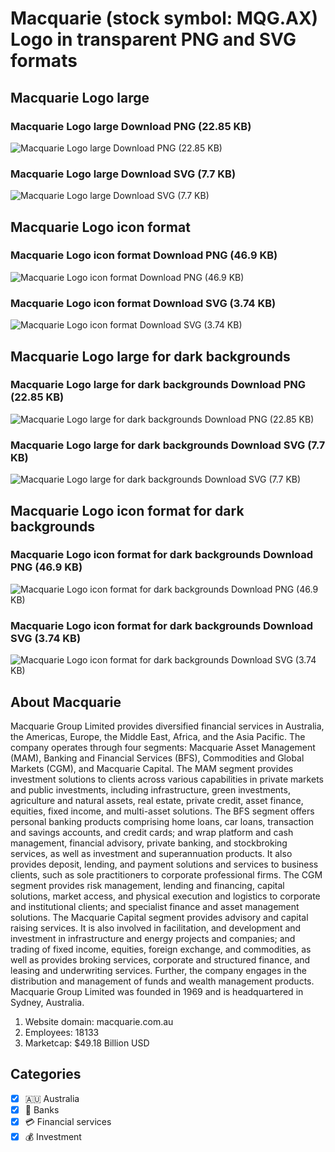 # Macquarie (stock symbol: MQG.AX) Logo in transparent PNG and SVG formats

## Macquarie Logo large

### Macquarie Logo large Download PNG (22.85 KB)

![Macquarie Logo large Download PNG (22.85 KB)](/img/orig/MQG.AX_BIG-51ae36c9.png)

### Macquarie Logo large Download SVG (7.7 KB)

![Macquarie Logo large Download SVG (7.7 KB)](/img/orig/MQG.AX_BIG-12e43646.svg)

## Macquarie Logo icon format

### Macquarie Logo icon format Download PNG (46.9 KB)

![Macquarie Logo icon format Download PNG (46.9 KB)](/img/orig/MQG.AX-85f91a17.png)

### Macquarie Logo icon format Download SVG (3.74 KB)

![Macquarie Logo icon format Download SVG (3.74 KB)](/img/orig/MQG.AX-db63ed20.svg)

## Macquarie Logo large for dark backgrounds

### Macquarie Logo large for dark backgrounds Download PNG (22.85 KB)

![Macquarie Logo large for dark backgrounds Download PNG (22.85 KB)](/img/orig/MQG.AX_BIG.D-72ab8850.png)

### Macquarie Logo large for dark backgrounds Download SVG (7.7 KB)

![Macquarie Logo large for dark backgrounds Download SVG (7.7 KB)](/img/orig/MQG.AX_BIG.D-7eb9add4.svg)

## Macquarie Logo icon format for dark backgrounds

### Macquarie Logo icon format for dark backgrounds Download PNG (46.9 KB)

![Macquarie Logo icon format for dark backgrounds Download PNG (46.9 KB)](/img/orig/MQG.AX.D-016b39a6.png)

### Macquarie Logo icon format for dark backgrounds Download SVG (3.74 KB)

![Macquarie Logo icon format for dark backgrounds Download SVG (3.74 KB)](/img/orig/MQG.AX.D-4dc554a8.svg)

## About Macquarie

Macquarie Group Limited provides diversified financial services in Australia, the Americas, Europe, the Middle East, Africa, and the Asia Pacific. The company operates through four segments: Macquarie Asset Management (MAM), Banking and Financial Services (BFS), Commodities and Global Markets (CGM), and Macquarie Capital. The MAM segment provides investment solutions to clients across various capabilities in private markets and public investments, including infrastructure, green investments, agriculture and natural assets, real estate, private credit, asset finance, equities, fixed income, and multi-asset solutions. The BFS segment offers personal banking products comprising home loans, car loans, transaction and savings accounts, and credit cards; and wrap platform and cash management, financial advisory, private banking, and stockbroking services, as well as investment and superannuation products. It also provides deposit, lending, and payment solutions and services to business clients, such as sole practitioners to corporate professional firms. The CGM segment provides risk management, lending and financing, capital solutions, market access, and physical execution and logistics to corporate and institutional clients; and specialist finance and asset management solutions. The Macquarie Capital segment provides advisory and capital raising services. It is also involved in facilitation, and development and investment in infrastructure and energy projects and companies; and trading of fixed income, equities, foreign exchange, and commodities, as well as provides broking services, corporate and structured finance, and leasing and underwriting services. Further, the company engages in the distribution and management of funds and wealth management products. Macquarie Group Limited was founded in 1969 and is headquartered in Sydney, Australia.

1. Website domain: macquarie.com.au
2. Employees: 18133
3. Marketcap: $49.18 Billion USD


## Categories
- [x] 🇦🇺 Australia
- [x] 🏦 Banks
- [x] 💳 Financial services
- [x] 💰 Investment
